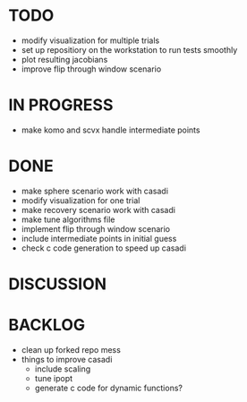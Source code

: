 # TODO
- modify visualization for multiple trials
- set up repositiory on the workstation to run tests smoothly
- plot resulting jacobians
- improve flip through window scenario

# IN PROGRESS
- make komo and scvx handle intermediate points

# DONE
- make sphere scenario work with casadi
- modify visualization for one trial
- make recovery scenario work with casadi
- make tune algorithms file
- implement flip through window scenario
- include intermediate points in initial guess
- check c code generation to speed up casadi

# DISCUSSION

# BACKLOG
- clean up forked repo mess
- things to improve casadi
  - include scaling
  - tune ipopt
  - generate c code for dynamic functions?
